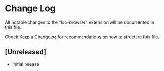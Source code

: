 # Change Log

All notable changes to the "lsp-browser" extension will be documented in this file.

Check [Keep a Changelog](http://keepachangelog.com/) for recommendations on how to structure this file.

## [Unreleased]

- Initial release
